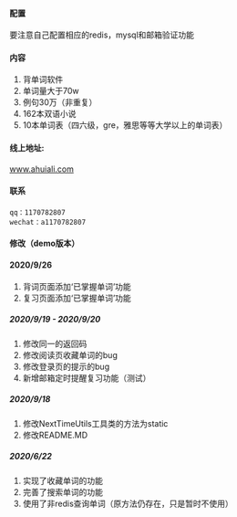#### 配置
要注意自己配置相应的redis，mysql和邮箱验证功能<br>

#### 内容
1. 背单词软件
2. 单词量大于70w
3. 例句30万（非重复）
4. 162本双语小说
5. 10本单词表（四六级，gre，雅思等等大学以上的单词表）

#### 线上地址:
www.ahuiali.com

#### 联系
    qq：1170782807
    wechat：a1170782807
    
#### 修改（demo版本）

#### 2020/9/26
1. 背词页面添加‘已掌握单词’功能
2. 复习页面添加‘已掌握单词’功能

##### 2020/9/19 - 2020/9/20
1. 修改同一的返回码
2. 修改阅读页收藏单词的bug
3. 修改登录页的提示的bug
4. 新增邮箱定时提醒复习功能（测试）

##### 2020/9/18
1. 修改NextTimeUtils工具类的方法为static
2. 修改README.MD

##### 2020/6/22
1. 实现了收藏单词的功能
2. 完善了搜索单词的功能
3. 使用了非redis查询单词（原方法仍存在，只是暂时不使用）





    
  